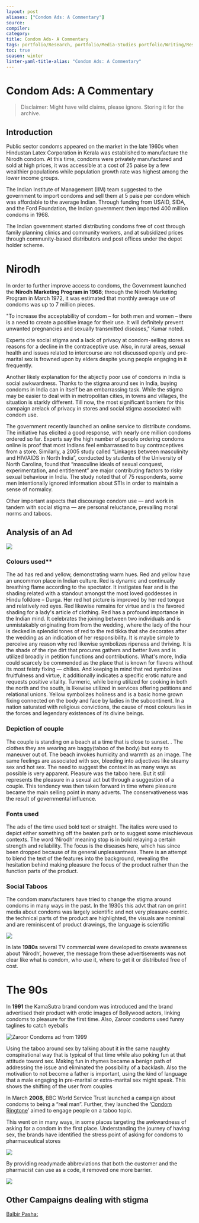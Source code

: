 ```yaml
---
layout: post
aliases: ["Condom Ads: A Commentary"]
source:
compiler:
category:
title: Condom Ads- A Commentary
tags: portfolio/Research, portfolio/Media-Studies portfolio/Writing/Research
toc: true
season: winter
linter-yaml-title-alias: "Condom Ads: A Commentary"
---
```


# Condom Ads: A Commentary

>Disclaimer: Might have wild claims, please ignore. Storing it for the archive.

## Introduction

Public sector condoms appeared on the market in the late 1960s when Hindustan Latex Corporation in Kerala was established to manufacture the Nirodh condom. At this time, condoms were privately manufactured and sold at high prices, it was accessible at a cost of 25 paise by a few wealthier populations while population growth rate was highest among the lower income groups.

The Indian Institute of Management (IIM) team suggested to the government to import condoms and sell them at 5 paise per condom which was affordable to the average Indian. Through funding from USAID, SIDA, and the Ford Foundation, the Indian government then imported 400 million condoms in 1968.

The Indian government started distributing condoms free of cost through family planning clinics and community workers, and at subsidized prices through community-based distributors and post offices under the depot holder scheme.

# Nirodh

In order to further improve access to condoms, the Government launched the **Nirodh Marketing Program in 1968**; through the Nirodh Marketing Program in March 1972, it was estimated that monthly average use of condoms was up to 7 million pieces.

"To increase the acceptability of condom – for both men and women – there is a need to create a positive image for their use. It will definitely prevent unwanted pregnancies and sexually transmitted diseases," Kumar noted.

Experts cite social stigma and a lack of privacy at condom-selling stores as reasons for a decline in the contraceptive use. Also, in rural areas, sexual health and issues related to intercourse are not discussed openly and pre-marital sex is frowned upon by elders despite young people engaging in it frequently.

Another likely explanation for the abjectly poor use of condoms in India is social awkwardness. Thanks to the stigma around sex in India, buying condoms in India can in itself be an embarrassing task. While the stigma may be easier to deal with in metropolitan cities, in towns and villages, the situation is starkly different. Till now, the most significant barriers for this campaign arelack of privacy in stores and social stigma associated with condom use.

The government recently launched an online service to distribute condoms. The initiative has elicited a good response, with nearly one million condoms ordered so far. Experts say the high number of people ordering condoms online is proof that most Indians feel embarrassed to buy contraceptives from a store. Similarly, a 2005 study called “Linkages between masculinity and HIV/AIDS in North India”, conducted by students of the University of North Carolina, found that “masculine ideals of sexual conquest, experimentation, and entitlement” are major contributing factors to risky sexual behaviour in India. The study noted that of 75 respondents, some men intentionally ignored information about STIs in order to maintain a sense of normalcy.

Other important aspects that discourage condom use — and work in tandem with social stigma — are personal reluctance, prevailing moral norms and taboos. 

## Analysis of an Ad

![](assets/img/clip_image002.jpg) 

### Colours used**

The ad has red and yellow, demonstrating warm hues. Red and yellow have an uncommon place in Indian culture. Red is dynamic and continually breathing flame according to the spectator. It instigates fear and is the shading related with a standout amongst the most loved goddesses in Hindu folklore – Durga. Her red hot picture is improved by her red tongue and relatively red eyes. Red likewise remains for virtue and is the favored shading for a lady's article of clothing. Red has a profound importance in the Indian mind. It celebrates the joining between two individuals and is unmistakably originating from from the wedding, where the lady of the hour is decked in splendid tones of red to the red tikka that she decorates after the wedding as an indication of her responsibility. It is maybe simple to perceive any reason why red likewise symbolizes ripeness and thriving. It is the shade of the ripe dirt that procures gathers and better lives and is utilized broadly in petition functions and contributions. What's more, India could scarcely be commended as the place that is known for flavors without its most feisty fixing — chilies. And keeping in mind that red symbolizes fruitfulness and virtue, it additionally indicates a specific erotic nature and requests positive vitality. Turmeric, while being utilized for cooking in both the north and the south, is likewise utilized in services offering petitions and relational unions. Yellow symbolizes holiness and is a basic home grown fixing connected on the body and face by ladies in the subcontinent. In a nation saturated with religious convictions, the cause of most colours lies in the forces and legendary existences of its divine beings.

### Depiction of couple

The couple is standing on a beach at a time that is close to sunset. . The clothes they are wearing are baggy(taboo of the body) but easy to maneuver out of. The beach invokes humidity and warmth as an image. The same feelings are associated with sex, bleeding into adjectives like steamy sex and hot sex. The need to suggest the context in as many ways as possible is very apparent. Pleasure was the taboo here. But it still represents the pleasure in a sexual act but through a suggestion of a couple. This tendency was then taken forward in time where pleasure became the main selling point in many adverts. The conservativeness was the result of governmental influence.

### Fonts used

The ads of the time used bold text or straight. The italics were used to depict either something off the beaten path or to suggest some mischievous contexts. The word ‘Nirodh’ meaning stop is in bold relaying a certain strength and reliability. The focus is the diseases here, which has since been dropped because of its general unpleasantness. There is an attempt to blend the text of the features into the background, revealing the hesitation behind making pleasure the focus of the product rather than the function parts of the product.

### Social Taboos

The condom manufacturers have tried to change the stigma around condoms in many ways in the past. In the 1930s this advt that ran on print media about condoms was largely scientific and not very pleasure-centric. the technical parts of the product are highlighted, the visuals are nominal and are reminiscent of product drawings, the language is scientific

![](assets/img/clip_image003.png)

In late **1980s** several TV commercial were developed to create awareness about ‘Nirodh’, however, the message from these advertisements was not clear like what is condom, who use it, where to get it or distributed free of cost.

# The 90s

In **1991** the KamaSutra brand condom was introduced and the brand advertised their product with erotic images of Bollywood actors, linking condoms to pleasure for the first time. Also, Zaroor condoms used funny taglines to catch eyeballs

![Zaroor Condoms ad from 1999](assets/img/clip_image005.jpg)

Using the taboo around sex by talking about it in the same naughty conspirational way that is typical of that time while also poking fun at that attitude toward sex. Making fun in rhymes became a benign path of addressing the issue and eliminated the possibility of a backlash. Also the motivation to not become a father is important, using the kind of language that a male engaging in pre-marital or extra-marital sex might speak. This shows the shifting of the user from couples

In March **2008**, BBC World Service Trust launched a campaign about condoms to being a “real man”. Further, they launched the ‘[Condom Ringtone](https://www.youtube.com/watch?v=FzT-vZ7e94Q)’ aimed to engage people on a taboo topic.

This went on in many ways, in some places targeting the awkwardness of asking for a condom in the first place. Understanding the journey of having sex, the brands have identified the stress point of asking for condoms to pharmaceutical stores

![](assets/img/clip_image007.jpg) 

By providing readymade abbreviations that both the customer and the pharmacist can use as a code, it removed one more barrier. 

![](assets/img/clip_image009.jpg) 

  

## Other Campaigns dealing with stigma

[Balbir Pasha:](https://economictimes.indiatimes.com/brand-equity/whos-this-balbir-pasha/articleshow/34297026.cms?from=mdr)